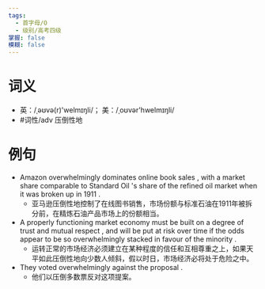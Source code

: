 ```yaml
---
tags:
  - 首字母/O
  - 级别/高考四级
掌握: false
模糊: false
---
```

# 词义
- 英：/ˌəʊvə(r)'welmɪŋli/； 美：/ˌoʊvər'hwelmɪŋli/
- #词性/adv  压倒性地
# 例句
- Amazon overwhelmingly dominates online book sales , with a market share comparable to Standard Oil 's share of the refined oil market when it was broken up in 1911 .
	- 亚马逊压倒性地控制了在线图书销售，市场份额与标准石油在1911年被拆分前，在精炼石油产品市场上的份额相当。
- A properly functioning market economy must be built on a degree of trust and mutual respect , and will be put at risk over time if the odds appear to be so overwhelmingly stacked in favour of the minority .
	- 运转正常的市场经济必须建立在某种程度的信任和互相尊重之上，如果天平如此压倒性地向少数人倾斜，假以时日，市场经济必将处于危险之中。
- They voted overwhelmingly against the proposal .
	- 他们以压倒多数票反对这项提案。
